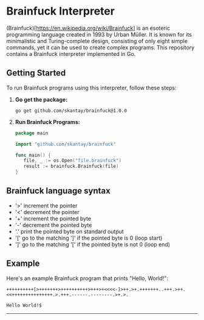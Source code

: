 # Brainfuck Interpreter

(Brainfuck)[https://en.wikipedia.org/wiki/Brainfuck] is an esoteric programming language created in 1993 by Urban Müller. It is known for its minimalistic and Turing-complete design, consisting of only eight simple commands, yet it can be used to create complex programs. This repository contains a Brainfuck interpreter implemented in Go.

## Getting Started

To run Brainfuck programs using this interpreter, follow these steps:

1. **Go get the package:**
   ```
   go get github.com/skantay/brainfuck@1.0.0
   ```

2. **Run Brainfuck Programs:**
   ```go
   package main

   import "github.com/skantay/brainfuck"

   func main() {
      file, _ := os.Open("file.brainfuck")
      result := brainfuck.Brainfuck(file)
   }
   ```

## Brainfuck language syntax

- '>' increment the pointer
- '<' decrement the pointer
- '+' increment the pointed byte
- '-' decrement the pointed byte
- '.' print the pointed byte on standard output
- '[' go to the matching ']' if the pointed byte is 0 (loop start)
- ']' go to the matching '[' if the pointed byte is not 0 (loop end)

## Example

Here's an example Brainfuck program that prints "Hello, World!":

```
++++++++++[>+++++++>++++++++++>+++>+<<<<-]>++.>+.+++++++..+++.>++.<<+++++++++++++++.>.+++.------.--------.>+.>.
```

```
Hello World!$
```
---
